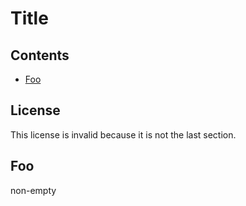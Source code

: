 # Title

## Contents

- [Foo](#foo)

## License

This license is invalid because it is not the last section.

## Foo

non-empty
